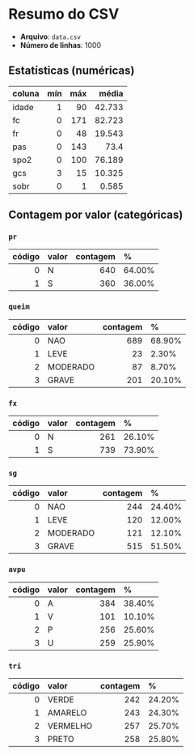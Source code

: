 # Resumo do CSV

- **Arquivo**: `data.csv`
- **Número de linhas**: 1000

## Estatísticas (numéricas)
| coluna   |   mín |   máx |   média |
|:---------|------:|------:|--------:|
| idade    |     1 |    90 |  42.733 |
| fc       |     0 |   171 |  82.723 |
| fr       |     0 |    48 |  19.543 |
| pas      |     0 |   143 |  73.4   |
| spo2     |     0 |   100 |  76.189 |
| gcs      |     3 |    15 |  10.325 |
| sobr     |     0 |     1 |   0.585 |

## Contagem por valor (categóricas)
### `pr`
|   código | valor   |   contagem | %      |
|---------:|:--------|-----------:|:-------|
|        0 | N       |        640 | 64.00% |
|        1 | S       |        360 | 36.00% |

### `queim`
|   código | valor    |   contagem | %      |
|---------:|:---------|-----------:|:-------|
|        0 | NAO      |        689 | 68.90% |
|        1 | LEVE     |         23 | 2.30%  |
|        2 | MODERADO |         87 | 8.70%  |
|        3 | GRAVE    |        201 | 20.10% |

### `fx`
|   código | valor   |   contagem | %      |
|---------:|:--------|-----------:|:-------|
|        0 | N       |        261 | 26.10% |
|        1 | S       |        739 | 73.90% |

### `sg`
|   código | valor    |   contagem | %      |
|---------:|:---------|-----------:|:-------|
|        0 | NAO      |        244 | 24.40% |
|        1 | LEVE     |        120 | 12.00% |
|        2 | MODERADO |        121 | 12.10% |
|        3 | GRAVE    |        515 | 51.50% |

### `avpu`
|   código | valor   |   contagem | %      |
|---------:|:--------|-----------:|:-------|
|        0 | A       |        384 | 38.40% |
|        1 | V       |        101 | 10.10% |
|        2 | P       |        256 | 25.60% |
|        3 | U       |        259 | 25.90% |

### `tri`
|   código | valor    |   contagem | %      |
|---------:|:---------|-----------:|:-------|
|        0 | VERDE    |        242 | 24.20% |
|        1 | AMARELO  |        243 | 24.30% |
|        2 | VERMELHO |        257 | 25.70% |
|        3 | PRETO    |        258 | 25.80% |

